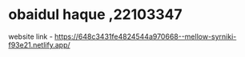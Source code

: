# obaidul haque ,22103347
website link - https://648c3431fe4824544a970668--mellow-syrniki-f93e21.netlify.app/

